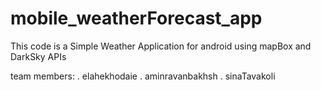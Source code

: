 # mobile_weatherForecast_app
This code is a Simple Weather Application for android using mapBox and DarkSky APIs 

team members:
. elahekhodaie
. aminravanbakhsh
. sinaTavakoli
